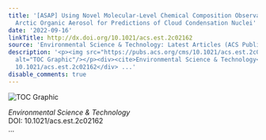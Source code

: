 ```yaml
---
title: '[ASAP] Using Novel Molecular-Level Chemical Composition Observations of High
  Arctic Organic Aerosol for Predictions of Cloud Condensation Nuclei'
date: '2022-09-16'
linkTitle: http://dx.doi.org/10.1021/acs.est.2c02162
source: 'Environmental Science & Technology: Latest Articles (ACS Publications)'
description: '<p><img src="https://pubs.acs.org/cms/10.1021/acs.est.2c02162/asset/images/medium/es2c02162_0006.gif"
  alt="TOC Graphic"/></p><div><cite>Environmental Science & Technology</cite></div><div>DOI:
  10.1021/acs.est.2c02162</div> ...'
disable_comments: true
---
```

<p><img src="https://pubs.acs.org/cms/10.1021/acs.est.2c02162/asset/images/medium/es2c02162_0006.gif" alt="TOC Graphic"/></p><div><cite>Environmental Science & Technology</cite></div><div>DOI: 10.1021/acs.est.2c02162</div> ...